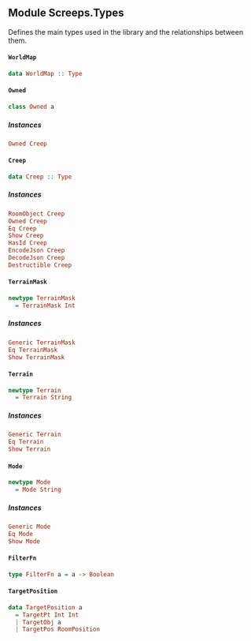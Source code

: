 ## Module Screeps.Types

Defines the main types used in the library and the relationships between them.

#### `WorldMap`

``` purescript
data WorldMap :: Type
```

#### `Owned`

``` purescript
class Owned a 
```

##### Instances
``` purescript
Owned Creep
```

#### `Creep`

``` purescript
data Creep :: Type
```

##### Instances
``` purescript
RoomObject Creep
Owned Creep
Eq Creep
Show Creep
HasId Creep
EncodeJson Creep
DecodeJson Creep
Destructible Creep
```

#### `TerrainMask`

``` purescript
newtype TerrainMask
  = TerrainMask Int
```

##### Instances
``` purescript
Generic TerrainMask
Eq TerrainMask
Show TerrainMask
```

#### `Terrain`

``` purescript
newtype Terrain
  = Terrain String
```

##### Instances
``` purescript
Generic Terrain
Eq Terrain
Show Terrain
```

#### `Mode`

``` purescript
newtype Mode
  = Mode String
```

##### Instances
``` purescript
Generic Mode
Eq Mode
Show Mode
```

#### `FilterFn`

``` purescript
type FilterFn a = a -> Boolean
```

#### `TargetPosition`

``` purescript
data TargetPosition a
  = TargetPt Int Int
  | TargetObj a
  | TargetPos RoomPosition
```


